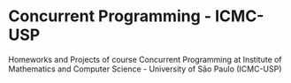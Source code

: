Concurrent Programming - ICMC-USP
===========================

Homeworks and Projects of course Concurrent Programming at Institute of Mathematics and Computer Science - University of São Paulo (ICMC-USP)
